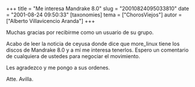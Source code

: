 +++
title = "Me interesa Mandrake 8.0"
slug = "20010824095033810"
date = "2001-08-24 09:50:33"
[taxonomies]
tema = ["ChorosViejos"]
autor = ["Alberto Villavicencio Aranda"]
+++

Muchas gracias por recibirme como un usuario de su grupo.

Acabo de leer la noticia de ceyusa donde dice que more_linux tiene los
discos de Mandrake 8.0 y a mí me interesa tenerlos. Espero un comentario
de cualquiera de ustedes para negociar el movimiento.

Les agradezco y me pongo a sus ordenes.

Atte. Avilla.


